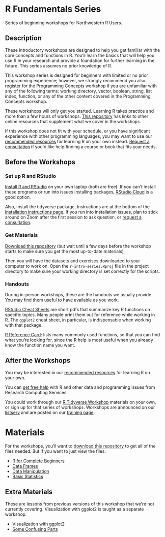 # R Fundamentals Series

Series of beginning workshops for Northwestern R Users.

## Description

These introductory workshops are designed to help you get familiar with the core concepts and functions in R. You'll learn the basics that will help you use R in your research and provide a foundation for further learning in the future. This series assumes no prior knowledge of R.

This workshop series is designed for beginners with limited or no prior programming experience; however, we strongly recommend you also register for the Programming Concepts workshop if you are unfamiliar with any of the following terms: working directory, vector, boolean, string, list index, function, or any of the other content covered in the Programming Concepts workshop.

These workshops will only get you started. Learning R takes practice and more than a few hours of workshops.  [This repository](https://github.com/nuitrcs/r-online-2020) has links to other online resources that supplement what we cover in the workshops.  

If this workshop does not fit with your schedule, or you have significant experience with other programming languages, you may want to use our [recommended resources](https://sites.northwestern.edu/researchcomputing/2020/03/20/online-learning-resources-r/) for learning R on your own instead. [Request a consultation](https://www.it.northwestern.edu/research/consultation/data-services.html) if you'd like help finding a course or book that fits your needs.


## Before the Workshops

### Set up R and RStudio

[Install R and RStudio](https://sites.northwestern.edu/researchcomputing/resources/r-and-rstudio/) on your own laptop (both are free). If you can't install these programs or run into issues installing packages, [RStudio Cloud](https://sites.northwestern.edu/researchcomputing/resources/r-and-rstudio/#option-2-rstudio-cloud) is a good option.

Also, install the tidyverse package. Instructions are at the bottom of the [installation instructions page](https://sites.northwestern.edu/researchcomputing/resources/r-and-rstudio/). If you run into installation issues, plan to stick around on Zoom after the first session to ask question, or [request a consultation](https://www.it.northwestern.edu/research/consultation/data-services.html).

### Get Materials

[Download this repository](https://sites.northwestern.edu/researchcomputing/resources/downloading-from-github/) (but wait until a few days before the workshop starts to make sure you get the most up-to-date materials)

Then you will have the datasets and exercises downloaded to your computer to work on. Open the `r-intro-series.Rproj` file in the project directory to make sure your working directory is set correctly for the scripts.

### Handouts

During in-person workshops, these are the handouts we usually provide. You may find them useful to have available as you work.

[RStudio Cheat Sheets](https://www.rstudio.com/resources/cheatsheets/) are short pdfs that summarize key R functions on specific topics. Many people print them out for reference while working in R. The `ggplot2` cheat sheet, in particular, is indispensable when working with that package.

[R Reference Card](https://cran.r-project.org/doc/contrib/Baggott-refcard-v2.pdf): lists many commonly used functions, so that you can find what you're looking for, since the R help is most useful when you already know the function name you want.

## After the Workshops

You may be interested in our [recommended resources](https://sites.northwestern.edu/researchcomputing/2020/03/20/online-learning-resources-r/) for learning R on your own.

You can [get free help](https://www.it.northwestern.edu/research/consultation/data-services.html) with R and other data and programming issues from Research Computing Services.  

You could work through our [R Tidyverse Workshop](https://github.com/nuitrcs/r-tidyverse) materials on your own, or sign up for that series of workshops.  Workshops are announced on our [listserv](https://listserv.it.northwestern.edu/scripts/wa.exe?SUBED1=NUIT-research&A=1) and are posted on our [training page](https://www.it.northwestern.edu/research/training.html).


# Materials

For the workshops, you'll want to [download this repository](https://sites.northwestern.edu/researchcomputing/resources/downloading-from-github/) to get all of the files needed.  But if you want to just view the files:

* [R for Complete Beginners](https://nuitrcs.github.io/r-intro-series/html/beginners.html)
* [Data Frames](https://nuitrcs.github.io/r-intro-series/html/dataframes.html)
* [Data Manipulation](https://nuitrcs.github.io/r-intro-series/html/datamanipulation.html)
* [Basic Statistics](https://nuitrcs.github.io/r-intro-series/html/stats.html)


## Extra Materials

These are lessons from previous versions of this workshop that we're not currently covering.  Visualization with ggplot2 is taught as a separate workshop.

* [Visualization with ggplot2](https://nuitrcs.github.io/r-intro-series/html/ggplot2.html)
* [Some Confusing Parts](https://nuitrcs.github.io/r-intro-series/html/topics1.html)



